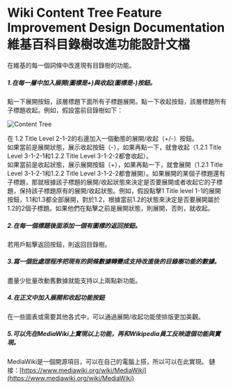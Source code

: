 # Wiki Content Tree Feature Improvement Design Documentation 維基百科目錄樹改進功能設計文檔

在維基的每一個詞條中改進現有目錄樹的功能。

##### 1.在每一層中加入展開(圖標是+)與收起(圖標是-)按鈕。
點一下展開按鈕，該層標題下面所有子標題展開。點一下收起按鈕，該層標題所有子標題收起。例如，假設當前目錄樹如下：

![Content Tree](Content%20Tree%20View%20Docs%20Pic.png)

在 1.2 Title Level 2-1-2的右邊加入一個動態的展開/收起（+/-）按鈕。<br />
如果當前是展開狀態，展示收起按鈕（-），如果再點一下，就會收起（1.2.1 Title Level 3-1-2-1和1.2.2 Title Level 3-1-2-2都會收起）。<br />
如果當前是收起狀態，展示展開按鈕（+），如果再點一下，就會展開（1.2.1 Title Level 3-1-2-1和1.2.2 Title Level 3-1-2-2都會展開）。如果展開的某個子標題還有子標題，那就根據該子標題的展開/收起狀態來決定是否要展開或者收起它的子標題，保持該子標題原有的展開/收起狀態。例如，假設點擊1 Title level 1-1的展開按鈕，1.1和1.3都全部展開，對於1.2，根據當前1.2的狀態來決定是否要展開屬於1.2的2個子標題。如果他們在點擊之前是展開狀態，則展開，否則，就收起。

##### 2.在每一個標題後面添加一個有圖標的返回按鈕。
若用戶點擊返回按鈕，則返回目錄樹。

##### 3.寫一個批處理程序把現有的詞條數據轉變成支持改進後的目錄樹功能的數據。
盡量少批量改動舊數據就能支持以上兩點新功能。
##### 4.在正文中加入展開和收起功能按鈕
在一些圖表或需要其他各式中，可以通過展開/收起功能使排版更加美觀。
##### 5.可以先在MediaWiki上實現以上功能，再和Wikipedia員工反映這個功能與實現。
MediaWiki是一個開源項目，可以在自己的電腦上搭，所以可以在此實現。
鏈接：[https://www.mediawiki.org/wiki/MediaWiki](https://www.mediawiki.org/wiki/MediaWiki)
